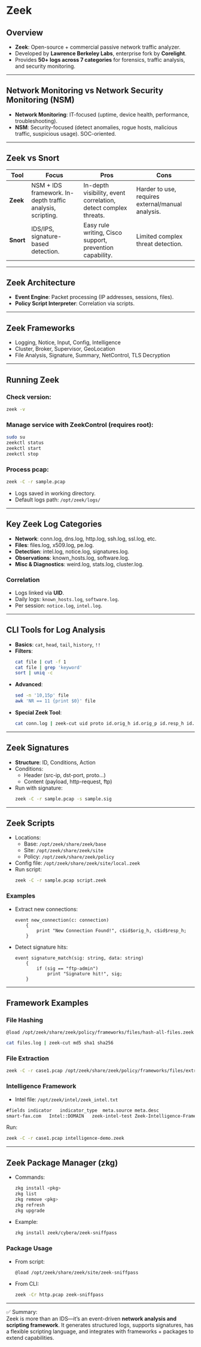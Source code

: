 # Zeek

## Overview
- **Zeek**: Open-source + commercial passive network traffic analyzer.
- Developed by **Lawrence Berkeley Labs**, enterprise fork by **Corelight**.
- Provides **50+ logs across 7 categories** for forensics, traffic analysis, and security monitoring.

---

## Network Monitoring vs Network Security Monitoring (NSM)
- **Network Monitoring**: IT-focused (uptime, device health, performance, troubleshooting).
- **NSM**: Security-focused (detect anomalies, rogue hosts, malicious traffic, suspicious usage). SOC-oriented.

---

## Zeek vs Snort
| Tool | Focus | Pros | Cons |
|------|-------|------|------|
| **Zeek** | NSM + IDS framework. In-depth traffic analysis, scripting. | In-depth visibility, event correlation, detect complex threats. | Harder to use, requires external/manual analysis. |
| **Snort** | IDS/IPS, signature-based detection. | Easy rule writing, Cisco support, prevention capability. | Limited complex threat detection. |

---

## Zeek Architecture
- **Event Engine**: Packet processing (IP addresses, sessions, files).
- **Policy Script Interpreter**: Correlation via scripts.

---

## Zeek Frameworks
- Logging, Notice, Input, Config, Intelligence  
- Cluster, Broker, Supervisor, GeoLocation  
- File Analysis, Signature, Summary, NetControl, TLS Decryption  

---

## Running Zeek
### Check version:
```bash
zeek -v
```

### Manage service with ZeekControl (requires root):
```bash
sudo su
zeekctl status
zeekctl start
zeekctl stop
```

### Process pcap:
```bash
zeek -C -r sample.pcap
```
- Logs saved in working directory.
- Default logs path: `/opt/zeek/logs/`

---

## Key Zeek Log Categories
- **Network**: conn.log, dns.log, http.log, ssh.log, ssl.log, etc.
- **Files**: files.log, x509.log, pe.log.
- **Detection**: intel.log, notice.log, signatures.log.
- **Observations**: known_hosts.log, software.log.
- **Misc & Diagnostics**: weird.log, stats.log, cluster.log.

### Correlation
- Logs linked via **UID**.
- Daily logs: `known_hosts.log`, `software.log`.  
- Per session: `notice.log`, `intel.log`.

---

## CLI Tools for Log Analysis
- **Basics**: `cat`, `head`, `tail`, `history`, `!!`
- **Filters**:
  ```bash
  cat file | cut -f 1
  cat file | grep 'keyword'
  sort | uniq -c
  ```
- **Advanced**:
  ```bash
  sed -n '10,15p' file
  awk 'NR == 11 {print $0}' file
  ```
- **Special Zeek Tool**:
  ```bash
  cat conn.log | zeek-cut uid proto id.orig_h id.orig_p id.resp_h id.resp_p
  ```

---

## Zeek Signatures
- **Structure**: ID, Conditions, Action
- Conditions:
  - Header (src-ip, dst-port, proto…)
  - Content (payload, http-request, ftp)
- Run with signature:
  ```bash
  zeek -C -r sample.pcap -s sample.sig
  ```

---

## Zeek Scripts
- Locations:
  - Base: `/opt/zeek/share/zeek/base`
  - Site: `/opt/zeek/share/zeek/site`
  - Policy: `/opt/zeek/share/zeek/policy`
- Config file: `/opt/zeek/share/zeek/site/local.zeek`
- Run script:
  ```bash
  zeek -C -r sample.pcap script.zeek
  ```

### Examples
- Extract new connections:
  ```zeek
  event new_connection(c: connection)
      {
          print "New Connection Found!", c$id$orig_h, c$id$resp_h;
      }
  ```

- Detect signature hits:
  ```zeek
  event signature_match(sig: string, data: string)
      {
          if (sig == "ftp-admin")
              print "Signature hit!", sig;
      }
  ```

---

## Framework Examples
### File Hashing
```zeek
@load /opt/zeek/share/zeek/policy/frameworks/files/hash-all-files.zeek
```
```bash
cat files.log | zeek-cut md5 sha1 sha256
```

### File Extraction
```bash
zeek -C -r case1.pcap /opt/zeek/share/zeek/policy/frameworks/files/extract-all-files.zeek
```

### Intelligence Framework
- Intel file: `/opt/zeek/intel/zeek_intel.txt`
```txt
#fields	indicator	indicator_type	meta.source	meta.desc
smart-fax.com	Intel::DOMAIN	zeek-intel-test	Zeek-Intelligence-Framework-Test
```

Run:
```bash
zeek -C -r case1.pcap intelligence-demo.zeek
```

---

## Zeek Package Manager (zkg)
- Commands:
  ```bash
  zkg install <pkg>
  zkg list
  zkg remove <pkg>
  zkg refresh
  zkg upgrade
  ```
- Example:
  ```bash
  zkg install zeek/cybera/zeek-sniffpass
  ```

### Package Usage
- From script:
  ```zeek
  @load /opt/zeek/share/zeek/site/zeek-sniffpass
  ```
- From CLI:
  ```bash
  zeek -Cr http.pcap zeek-sniffpass
  ```

---

✅ Summary:  
Zeek is more than an IDS—it’s an event-driven **network analysis and scripting framework**. It generates structured logs, supports signatures, has a flexible scripting language, and integrates with frameworks + packages to extend capabilities.  
